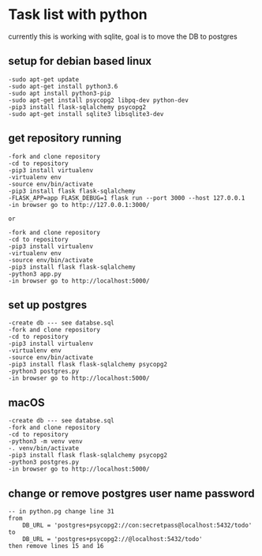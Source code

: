 # Task list with python

currently this is working with sqlite, goal is to move the DB to postgres

## setup for debian based linux
    -sudo apt-get update
    -sudo apt-get install python3.6
    -sudo apt install python3-pip
    -sudo apt-get install psycopg2 libpq-dev python-dev
    -pip3 install flask-sqlalchemy psycopg2
    -sudo apt-get install sqlite3 libsqlite3-dev

## get repository running
    -fork and clone repository
    -cd to repository
    -pip3 install virtualenv
    -virtualenv env
    -source env/bin/activate
    -pip3 install flask flask-sqlalchemy
    -FLASK_APP=app FLASK_DEBUG=1 flask run --port 3000 --host 127.0.0.1
    -in browser go to http://127.0.0.1:3000/

    or

    -fork and clone repository
    -cd to repository
    -pip3 install virtualenv
    -virtualenv env
    -source env/bin/activate
    -pip3 install flask flask-sqlalchemy
    -python3 app.py
    -in browser go to http://localhost:5000/

## set up postgres
    -create db --- see databse.sql
    -fork and clone repository
    -cd to repository
    -pip3 install virtualenv
    -virtualenv env
    -source env/bin/activate
    -pip3 install flask flask-sqlalchemy psycopg2
    -python3 postgres.py
    -in browser go to http://localhost:5000/

## macOS
    -create db --- see databse.sql
    -fork and clone repository
    -cd to repository
    -python3 -m venv venv
    -. venv/bin/activate
    -pip3 install flask flask-sqlalchemy psycopg2
    -python3 postgres.py
    -in browser go to http://localhost:5000/
    
## change or remove postgres user name password
    -- in python.pg change line 31 
    from 
        DB_URL = 'postgres+psycopg2://con:secretpass@localhost:5432/todo'
    to    
        DB_URL = 'postgres+psycopg2://@localhost:5432/todo'
    then remove lines 15 and 16
        
        
